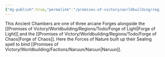 ```yaml
---
{"dg-publish":true,"permalink":"/promises-of-victory/worldbuilding/regions/todo/forge-of-life/","title":"Gantt","noteIcon":"Locality","created":"","updated":""}
---
```



This Ancient Chambers are one of three arcane Forges alongside the [[Promises of Victory/Worldbuilding/Regions/Todo/Forge of Light\|Forge of Light]] and the  [[Promises of Victory/Worldbuilding/Regions/Todo/Forge of Chaos\|Forge of Chaos]]. Here the Forces of Nature built up their Sealing spell to bind [[Promises of Victory/Worldbuilding/Factions/Naruun/Naruun\|Naruun]].
